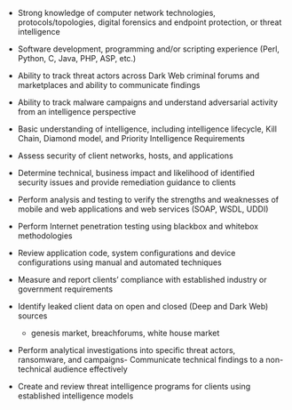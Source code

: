 - Strong knowledge of computer network technologies, protocols/topologies, digital forensics and endpoint protection, or threat intelligence
- Software development, programming and/or scripting experience (Perl, Python, C, Java, PHP, ASP, etc.)
- Ability to track threat actors across Dark Web criminal forums and marketplaces and ability to communicate findings
- Ability to track malware campaigns and understand adversarial activity from an intelligence perspective
- Basic understanding of intelligence, including intelligence lifecycle, Kill Chain, Diamond model, and Priority Intelligence Requirements

- Assess security of client networks, hosts, and applications
- Determine technical, business impact and likelihood of identified security issues and provide remediation guidance to clients
- Perform analysis and testing to verify the strengths and weaknesses of mobile and web applications and web services (SOAP, WSDL, UDDI)
- Perform Internet penetration testing using blackbox and whitebox methodologies
- Review application code, system configurations and device configurations using manual and automated techniques
- Measure and report clients’ compliance with established industry or government requirements
- Identify leaked client data on open and closed (Deep and Dark Web) sources
	- genesis market, breachforums, white house market
- Perform analytical investigations into specific threat actors, ransomware, and campaigns- Communicate technical findings to a non-technical audience effectively
- Create and review threat intelligence programs for clients using established intelligence models